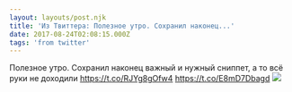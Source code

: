 ```yaml
---
layout: layouts/post.njk
title: 'Из Твиттера: Полезное утро. Сохранил наконец...'
date: 2017-08-24T02:08:15.000Z
tags: 'from twitter'
---
```



Полезное утро. Сохранил наконец важный и нужный сниппет, а то всё руки не доходили
https://t.co/RJYg8gOfw4 https://t.co/E8mD7Dbagd
  <img src="https://pbs.twimg.com/media/DH9cSTUXcAATce3.jpg" />
